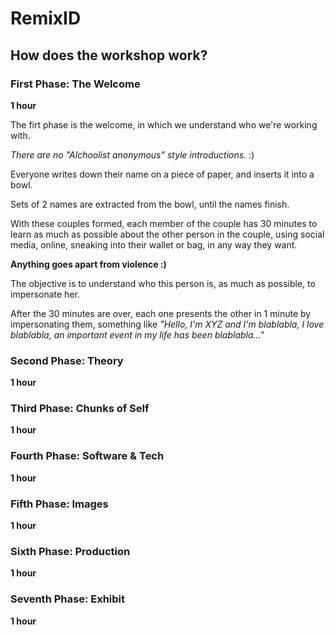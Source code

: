 # RemixID
## How does the workshop work?

### First Phase: The Welcome
__1 hour__

The firt phase is the welcome, in which we understand who we're working with.

_There are no "Alchoolist anonymous" style introductions._ :)

Everyone writes down their name on a piece of paper, and inserts it into a bowl.

Sets of 2 names are extracted from the bowl, until the names finish.

With these couples formed, each member of the couple has 30 minutes to learn as much as possible about the other person in the couple, using social media, online, sneaking into their wallet or bag, in any way they want. 

__Anything goes apart from violence :)__

The objective is to understand who this person is, as much as possible, to impersonate her.

After the 30 minutes are over, each one presents the other in 1 minute by impersonating them, something like _"Hello, I'm XYZ and I'm blablabla, I love blablabla, an important event in my life has been blablabla..."_

### Second Phase: Theory
__1 hour__

### Third Phase: Chunks of Self
__1 hour__

### Fourth Phase: Software & Tech
__1 hour__

### Fifth Phase: Images
__1 hour__

### Sixth Phase: Production
__1 hour__

### Seventh Phase: Exhibit
__1 hour__



